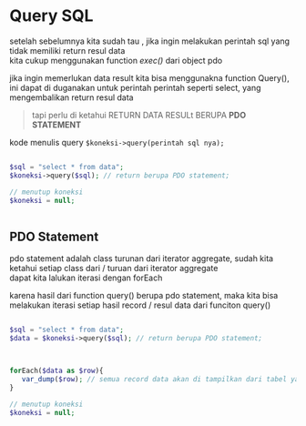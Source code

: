 # Query SQL

setelah sebelumnya kita sudah tau , jika ingin melakukan perintah sql yang tidak memiliki return resul data  
kita cukup menggunakan function *exec()* dari object pdo 

jika ingin memerlukan data result kita bisa menggunakna function Query(), ini dapat di duganakan untuk perintah perintah seperti select, yang mengembalikan return resul data

> tapi perlu di ketahui RETURN DATA RESULt BERUPA **PDO STATEMENT**

kode menulis query
`$koneksi->query(perintah sql nya);`

```php

$sql = "select * from data";
$koneksi->query($sql); // return berupa PDO statement;

// menutup koneksi
$koneksi = null;



```

## PDO Statement

pdo statement adalah class turunan dari iterator aggregate, sudah kita ketahui setiap class dari / turuan dari iterator aggregate  
dapat kita lalukan iterasi dengan forEach

karena hasil dari function query() berupa pdo statement, maka kita bisa melakukan iterasi setiap hasil record / resul data dari funciton query()


```php

$sql = "select * from data";
$data = $koneksi->query($sql); // return berupa PDO statement;



forEach($data as $row){
   var_dump($row); // semua record data akan di tampilkan dari tabel yang kita ambil record nya
}

// menutup koneksi
$koneksi = null;



```